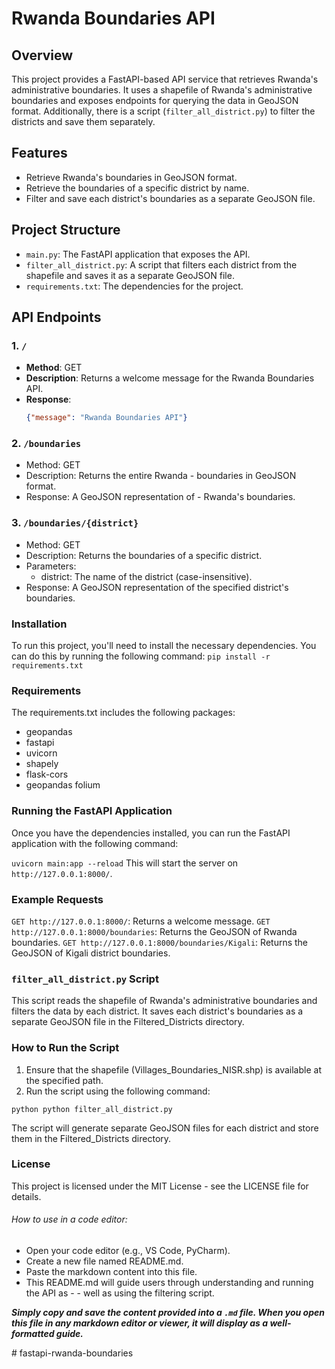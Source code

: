 # Rwanda Boundaries API

## Overview
This project provides a FastAPI-based API service that retrieves Rwanda's administrative boundaries. It uses a shapefile of Rwanda's administrative boundaries and exposes endpoints for querying the data in GeoJSON format. Additionally, there is a script (`filter_all_district.py`) to filter the districts and save them separately.

## Features
- Retrieve Rwanda's boundaries in GeoJSON format.
- Retrieve the boundaries of a specific district by name.
- Filter and save each district's boundaries as a separate GeoJSON file.

## Project Structure

- `main.py`: The FastAPI application that exposes the API.
- `filter_all_district.py`: A script that filters each district from the shapefile and saves it as a separate GeoJSON file.
- `requirements.txt`: The dependencies for the project.

## API Endpoints

### 1. `/`
- **Method**: GET
- **Description**: Returns a welcome message for the Rwanda Boundaries API.
- **Response**:
  ```json
  {"message": "Rwanda Boundaries API"}

### 2. `/boundaries`
- Method: GET
- Description: Returns the entire Rwanda - boundaries in GeoJSON format.
- Response: A GeoJSON representation of - Rwanda's boundaries.
### 3. `/boundaries/{district}`
- Method: GET
- Description: Returns the boundaries of a specific district.
- Parameters:
    - district: The name of the district (case-insensitive).
- Response: A GeoJSON representation of the specified district's boundaries.

### Installation
To run this project, you'll need to install the necessary dependencies. You can do this by running the following command:
`pip install -r requirements.txt `

### Requirements
The requirements.txt includes the following packages:

- geopandas
- fastapi
- uvicorn
- shapely
- flask-cors
- geopandas folium

### Running the FastAPI Application

Once you have the dependencies installed, you can run the FastAPI application with the following command:

`uvicorn main:app --reload` This will start the server on ```http://127.0.0.1:8000/```.

### Example Requests
`GET http://127.0.0.1:8000/`: Returns a welcome message.
`GET http://127.0.0.1:8000/boundaries`: Returns the GeoJSON of Rwanda boundaries.
`GET http://127.0.0.1:8000/boundaries/Kigali`: Returns the GeoJSON of Kigali district boundaries.

### `filter_all_district.py` Script
This script reads the shapefile of Rwanda's administrative boundaries and filters the data by each district. It saves each district's boundaries as a separate GeoJSON file in the Filtered_Districts directory.

### How to Run the Script
1. Ensure that the shapefile (Villages_Boundaries_NISR.shp) is available at the specified path.
2. Run the script using the following command:

`python
python filter_all_district.py
`

The script will generate separate GeoJSON files for each district and store them in the Filtered_Districts directory.

### License

This project is licensed under the MIT License - see the LICENSE file for details.

###### How to use in a code editor:
- Open your code editor (e.g., VS Code, PyCharm).
- Create a new file named README.md.
- Paste the markdown content into this file.
- This README.md will guide users through understanding and running the API as - - well as using the filtering script.


***Simply copy and save the content provided into a `.md` file. When you open this file in any markdown editor or viewer, it will display as a well-formatted guide.***


#   f a s t a p i - r w a n d a - b o u n d a r i e s  
 